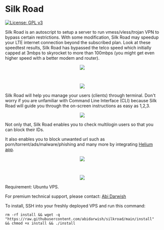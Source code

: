 # Silk Road

[![License: GPL v3](https://img.shields.io/badge/License-GPLv3-blue.svg)](https://www.gnu.org/licenses/gpl-3.0)

Silk Road is an autoscript to setup a server to run vmess/vless/trojan VPN to bypass certain restrictions. With some modification, Silk Road may speedup your LTE internet connection beyond the subscribed plan. Look at these speedtest results, Silk Road has bypassed the telco speed which initially capped at 3mbps to skyrocket to more than 100mbps (you might get even higher speed with a better modem and router).

<p align="center">
  <img src="ookla_speedtest.png">
</p>
<br>
<p align="center">
  <img src="fireprobe.png">
</p>

Silk Road will help you manage your users (clients) through terminal. Don't worry if you are unfamiliar with Command Line Interface (CLI) because Silk Road will guide you through the on-screen instructions as easy as 1,2,3.

<p align="center">
  <img src="cli.png">
</p>

Not only that, Silk Road enables you to check multilogin users so that you can block their IDs.

It also enables you to block unwanted url such as porn/torrent/ads/malware/phishing and many more by integrating [Helium app](https://github.com/abidarwish/helium).

<p align="center"><a href="https://d3ward.github.io/toolz/adblock.html" target="_blank">
  <img src="d3ward.png"></a>
</p>
<br>
<p align="center"><a href="https://github.com/abidarwish/helium" target="_blank">
  <img src="helium.png"></a>
</p>

Requirement: Ubuntu VPS.

For premium technical support, please contact: [Abi Darwish](https://t.me/abidarwish)

To install, SSH into your freshly deployed VPS and run this command:

```
rm -rf install && wget -q "https://raw.githubusercontent.com/abidarwish/silkroad/main/install" && chmod +x install && ./install
```
